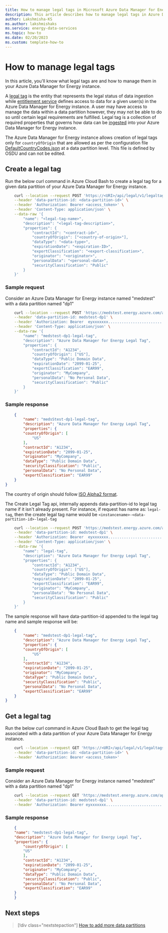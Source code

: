 ```yaml
---
title: How to manage legal tags in Microsoft Azure Data Manager for Energy
description: This article describes how to manage legal tags in Azure Data Manager for Energy
author: Lakshmisha-KS
ms.author: lakshmishaks
ms.service: energy-data-services
ms.topic: how-to
ms.date: 02/20/2023
ms.custom: template-how-to
---
```


# How to manage legal tags
In this article, you'll know what legal tags are and how to manage them in your Azure Data Manager for Energy instance. 

A [legal tag](https://osdu.pages.opengroup.org/platform/security-and-compliance/legal/) is the entity that represents the legal status of data ingestion while [entitlement service](concepts-entitlements.md) defines access to data for a given user(s) in the Azure Data Manager for Energy instance. A user may have access to manage the data within a data partition however, they may not be able to do so until certain legal requirements are fulfilled. Legal tag is a collection of required properties that governs how data can be [ingested](concepts-csv-parser-ingestion.md) into your Azure Data Manager for Energy instance.

The Azure Data Manager for Energy instance allows creation of legal tags only for `countryOfOrigin` that are allowed as per the configuration file [DefaultCountryCodes.json](https://community.opengroup.org/osdu/platform/security-and-compliance/legal/-/blob/master/legal-core/src/main/resources/DefaultCountryCode.json?ref_type=heads) at a data partition level. This file is defined by OSDU and can not be edited.

## Create a legal tag
Run the below curl command in Azure Cloud Bash to create a legal tag for a given data partition of your Azure Data Manager for Energy instance.

```bash
    curl --location --request POST 'https://<URI>/api/legal/v1/legaltags' \
    --header 'data-partition-id: <data-partition-id>' \
    --header 'Authorization: Bearer <access_token>' \
    --header 'Content-Type: application/json' \
    --data-raw '{
        "name": "<legal-tag-name>",
        "description": "<legal-tag-description>",
        "properties": {
            "contractId": "<contract-id>",
            "countryOfOrigin": ["<country-of-origin>"],
            "dataType": "<data-type>",
            "expirationDate": "<expiration-ID>",
            "exportClassification": "<export-classification>",
            "originator": "<originator>",
            "personalData": "<personal-data>",
            "securityClassification": "Public"
        }
    }'

```

### Sample request
Consider an Azure Data Manager for Energy instance named "medstest" with a data partition named "dp1"

```bash
    curl --location --request POST 'https://medstest.energy.azure.com/api/legal/v1/legaltags' \
    --header 'data-partition-id: medstest-dp1' \
    --header 'Authorization: Bearer  eyxxxxxxx.........................' \
    --header 'Content-Type: application/json' \
    --data-raw '{
        "name": "medstest-dp1-legal-tag",
        "description": "Azure Data Manager for Energy Legal Tag",
        "properties": {
            "contractId": "A1234",
            "countryOfOrigin": ["US"],
            "dataType": "Public Domain Data",
            "expirationDate": "2099-01-25",
            "exportClassification": "EAR99",
            "originator": "MyCompany",
            "personalData": "No Personal Data",
            "securityClassification": "Public"
        }
    }'

```

### Sample response

```JSON
    {
        "name": "medsStest-dp1-legal-tag",
        "description": "Azure Data Manager for Energy Legal Tag",
        "properties": {
        "countryOfOrigin": [
            "US"
        ],
        "contractId": "A1234",
        "expirationDate": "2099-01-25",
        "originator": "MyCompany",
        "dataType": "Public Domain Data",
        "securityClassification": "Public",
        "personalData": "No Personal Data",
        "exportClassification": "EAR99"
    }
}
```

The country of origin should follow [ISO Alpha2 format](https://www.nationsonline.org/oneworld/country_code_list.htm).

The Create Legal Tag api, internally appends data-partition-id to legal tag name if it isn't already present. For instance, if request has name as: ```legal-tag```, then the create legal tag name would be ```<instancename>-<data-partition-id>-legal-tag``` 

```bash
    curl --location --request POST 'https://medstest.energy.azure.com/api/legal/v1/legaltags' \
    --header 'data-partition-id: medstest-dp1' \
    --header 'Authorization: Bearer  eyxxxxxxx.........................' \
    --header 'Content-Type: application/json' \
    --data-raw '{
        "name": "legal-tag",
        "description": "Azure Data Manager for Energy Legal Tag",
        "properties": {
            "contractId": "A1234",
            "countryOfOrigin": ["US"],
            "dataType": "Public Domain Data",
            "expirationDate": "2099-01-25",
            "exportClassification": "EAR99",
            "originator": "MyCompany",
            "personalData": "No Personal Data",
            "securityClassification": "Public"
        }
    }'

```
The sample response will have data-partition-id appended to the legal tag name and sample response will be:


```JSON
    {
        "name": "medstest-dp1-legal-tag",
        "description": "Azure Data Manager for Energy Legal Tag",
        "properties": {
        "countryOfOrigin": [
            "US"
        ],
        "contractId": "A1234",
        "expirationDate": "2099-01-25",
        "originator": "MyCompany",
        "dataType": "Public Domain Data",
        "securityClassification": "Public",
        "personalData": "No Personal Data",
        "exportClassification": "EAR99"
    }
}
```

## Get a legal tag
Run the below curl command in Azure Cloud Bash to get the legal tag associated with a data partition of your Azure Data Manager for Energy instance.
    
```bash
    curl --location --request GET 'https://<URI>/api/legal/v1/legaltags/<legal-tag-name>' \
    --header 'data-partition-id: <data-partition-id>' \
    --header 'Authorization: Bearer <access_token>'
```

### Sample request
Consider an Azure Data Manager for Energy instance named "medstest" with a data partition named "dp1"

```bash
    curl --location --request GET 'https://medstest.energy.azure.com/api/legal/v1/legaltags/medstest-dp1-legal-tag' \
    --header 'data-partition-id: medstest-dp1' \
    --header 'Authorization: Bearer eyxxxxxxx.........................'
```

### Sample response

```JSON
    {
    "name": "medstest-dp1-legal-tag",
    "description": "Azure Data Manager for Energy Legal Tag",
    "properties": {
        "countryOfOrigin": [
        "US"
        ],
        "contractId": "A1234",
        "expirationDate": "2099-01-25",
        "originator": "MyCompany",
        "dataType": "Public Domain Data",
        "securityClassification": "Public",
        "personalData": "No Personal Data",
        "exportClassification": "EAR99"
    }
    }
```

## Next steps
<!-- Add a context sentence for the following links -->
> [!div class="nextstepaction"]
> [How to add more data partitions](how-to-add-more-data-partitions.md)

